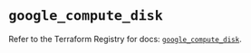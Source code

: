 # `google_compute_disk`

Refer to the Terraform Registry for docs: [`google_compute_disk`](https://registry.terraform.io/providers/hashicorp/google-beta/5.11.0/docs/resources/google_compute_disk).
